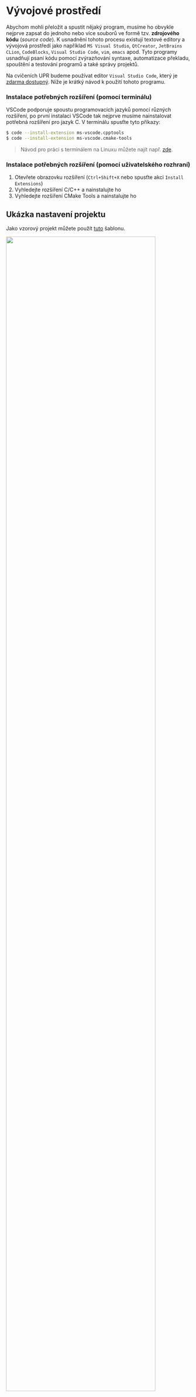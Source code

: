 # Vývojové prostředí
Abychom mohli přeložit a spustit nějaký program, musíme ho obvykle nejprve zapsat do
jednoho nebo více souborů ve formě tzv. **zdrojového kódu** (*source code*). K usnadnění tohoto procesu
existují textové editory a vývojová prostředí jako například `MS Visual Studio`, `QtCreator`, `JetBrains CLion`,
`CodeBlocks`, `Visual Studio Code`, `vim`, `emacs` apod. Tyto programy usnadňují psaní kódu pomocí zvýrazňování
syntaxe, automatizace překladu, spouštění a testování programů a také správy projektů.

Na cvičeních UPR budeme používat editor `Visual Studio Code`, který je
[zdarma dostupný](https://code.visualstudio.com/). Níže je krátký návod k použití tohoto programu.

### Instalace potřebných rozšíření (pomocí terminálu)
VSCode podporuje spoustu programovacích jazyků pomocí různých rozšíření, po první instalaci VSCode
tak nejprve musíme nainstalovat potřebná rozšíření pro jazyk C. V terminálu spusťte tyto příkazy:

```bash
$ code --install-extension ms-vscode.cpptools
$ code --install-extension ms-vscode.cmake-tools
```

> Návod pro práci s terminálem na Linuxu můžete najít např. [zde](https://wiki.ubuntu.cz/syst%C3%A9m/p%C5%99%C3%ADkazov%C3%A1_%C5%99%C3%A1dka/termin%C3%A1l).

### Instalace potřebných rozšíření (pomocí uživatelského rozhraní)
1. Otevřete obrazovku rozšíření (`Ctrl+Shift+X` nebo spusťte akci `Install Extensions`)
2. Vyhledejte rozšíření C/C++ a nainstalujte ho
3. Vyhledejte rozšíření CMake Tools a nainstalujte ho

## Ukázka nastavení projektu
Jako vzorový projekt můžete použít [tuto](https://github.com/geordi/upr-course/tree/master/faq/vscode-template-project)
šablonu.

<img src="https://raw.githubusercontent.com/geordi/upr-course/master/assets/images/vsc_first_run.gif" width="90%"/>

### Užitečné zkratky 
- Spustit program (s laděním) - Ctrl + F5
- Naformátovat kód - Ctrl + Shift + I
- Zobrazit vyhledávač akcí - Ctrl + Shift + P

